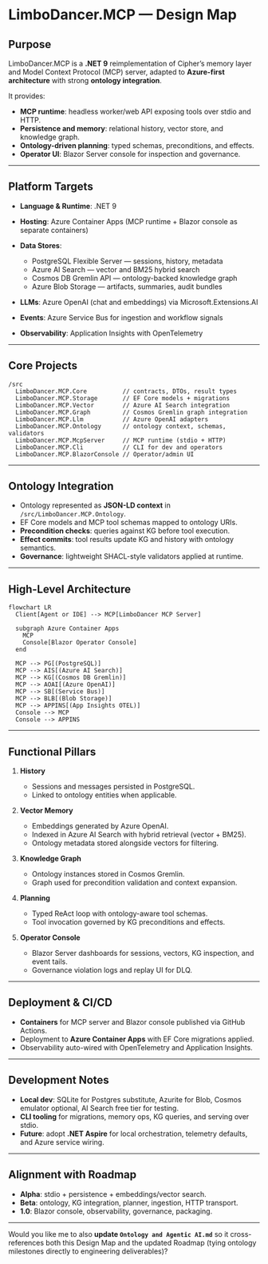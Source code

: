# LimboDancer.MCP — Design Map

## Purpose

LimboDancer.MCP is a **.NET 9** reimplementation of Cipher’s memory layer and Model Context Protocol (MCP) server, adapted to **Azure-first architecture** with strong **ontology integration**.

It provides:

* **MCP runtime**: headless worker/web API exposing tools over stdio and HTTP.
* **Persistence and memory**: relational history, vector store, and knowledge graph.
* **Ontology-driven planning**: typed schemas, preconditions, and effects.
* **Operator UI**: Blazor Server console for inspection and governance.

---

## Platform Targets

* **Language & Runtime**: .NET 9
* **Hosting**: Azure Container Apps (MCP runtime + Blazor console as separate containers)
* **Data Stores**:

  * PostgreSQL Flexible Server — sessions, history, metadata
  * Azure AI Search — vector and BM25 hybrid search
  * Cosmos DB Gremlin API — ontology-backed knowledge graph
  * Azure Blob Storage — artifacts, summaries, audit bundles
* **LLMs**: Azure OpenAI (chat and embeddings) via Microsoft.Extensions.AI
* **Events**: Azure Service Bus for ingestion and workflow signals
* **Observability**: Application Insights with OpenTelemetry

---

## Core Projects

```
/src
  LimboDancer.MCP.Core          // contracts, DTOs, result types
  LimboDancer.MCP.Storage       // EF Core models + migrations
  LimboDancer.MCP.Vector        // Azure AI Search integration
  LimboDancer.MCP.Graph         // Cosmos Gremlin graph integration
  LimboDancer.MCP.Llm           // Azure OpenAI adapters
  LimboDancer.MCP.Ontology      // ontology context, schemas, validators
  LimboDancer.MCP.McpServer     // MCP runtime (stdio + HTTP)
  LimboDancer.MCP.Cli           // CLI for dev and operators
  LimboDancer.MCP.BlazorConsole // Operator/admin UI
```

---

## Ontology Integration

* Ontology represented as **JSON-LD context** in `/src/LimboDancer.MCP.Ontology`.
* EF Core models and MCP tool schemas mapped to ontology URIs.
* **Precondition checks**: queries against KG before tool execution.
* **Effect commits**: tool results update KG and history with ontology semantics.
* **Governance**: lightweight SHACL-style validators applied at runtime.

---

## High-Level Architecture

```mermaid
flowchart LR
  Client[Agent or IDE] --> MCP[LimboDancer MCP Server]

  subgraph Azure Container Apps
    MCP
    Console[Blazor Operator Console]
  end

  MCP --> PG[(PostgreSQL)]
  MCP --> AIS[(Azure AI Search)]
  MCP --> KG[(Cosmos DB Gremlin)]
  MCP --> AOAI[(Azure OpenAI)]
  MCP --> SB[(Service Bus)]
  MCP --> BLB[(Blob Storage)]
  MCP --> APPINS[(App Insights OTEL)]
  Console --> MCP
  Console --> APPINS
```

---

## Functional Pillars

1. **History**

   * Sessions and messages persisted in PostgreSQL.
   * Linked to ontology entities when applicable.

2. **Vector Memory**

   * Embeddings generated by Azure OpenAI.
   * Indexed in Azure AI Search with hybrid retrieval (vector + BM25).
   * Ontology metadata stored alongside vectors for filtering.

3. **Knowledge Graph**

   * Ontology instances stored in Cosmos Gremlin.
   * Graph used for precondition validation and context expansion.

4. **Planning**

   * Typed ReAct loop with ontology-aware tool schemas.
   * Tool invocation governed by KG preconditions and effects.

5. **Operator Console**

   * Blazor Server dashboards for sessions, vectors, KG inspection, and event tails.
   * Governance violation logs and replay UI for DLQ.

---

## Deployment & CI/CD

* **Containers** for MCP server and Blazor console published via GitHub Actions.
* Deployment to **Azure Container Apps** with EF Core migrations applied.
* Observability auto-wired with OpenTelemetry and Application Insights.

---

## Development Notes

* **Local dev**: SQLite for Postgres substitute, Azurite for Blob, Cosmos emulator optional, AI Search free tier for testing.
* **CLI tooling** for migrations, memory ops, KG queries, and serving over stdio.
* **Future**: adopt **.NET Aspire** for local orchestration, telemetry defaults, and Azure service wiring.

---

## Alignment with Roadmap

* **Alpha**: stdio + persistence + embeddings/vector search.
* **Beta**: ontology, KG integration, planner, ingestion, HTTP transport.
* **1.0**: Blazor console, observability, governance, packaging.

---

Would you like me to also **update `Ontology and Agentic AI.md`** so it cross-references both this Design Map and the updated Roadmap (tying ontology milestones directly to engineering deliverables)?
